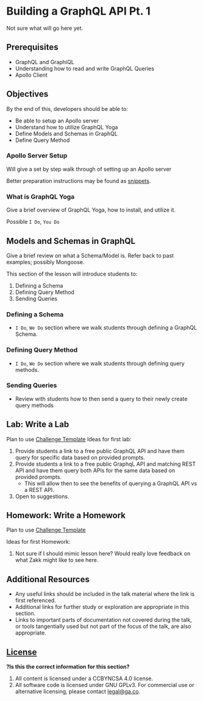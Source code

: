 # Building a GraphQL API Pt. 1
Not sure what will go here yet.


## Prerequisites
* GraphQL and GraphiQL
* Understanding how to read and write GraphQL Queries
* Apollo Client

## Objectives

By the end of this, developers should be able to:
* Be able to setup an Apollo server
* Understand how to utilize GraphQL Yoga
* Define Models and Schemas in GraphQL
* Define Query Method

### Apollo Server Setup

Will give a set by step walk through of setting up an Apollo server

Better preparation instructions may be found as
[snippets](https://github.com/ga-wdi-boston/instructors/tree/master/snippets).


### What is GraphQL Yoga
Give a brief overview of GraphQL Yoga, how to install, and utilize it.

Possible `I Do`, `You Do`


## Models and Schemas in GraphQL
Give a brief review on what a Schema/Model is. Refer back to past examples; possibly Mongoose.

This section of the lesson will introduce students to:
1. Defining a Schema
2. Defining Query Method
3. Sending Queries

### Defining a Schema
* `I Do`, `We Do` section where we walk students through defining a GraphQL Schema.

### Defining Query Method
* `I Do`, `We Do` section where we walk students through defining query methods.

### Sending Queries
* Review with students how to then send a query to their newly create query methods

## Lab: Write a Lab
Plan to use [Challenge Template](https://git.generalassemb.ly/wdi-dc-instructors/homework-template)
Ideas for first lab:
  1. Provide students a link to a free public GraphQL API and have them query for specific data based on provided prompts.
  2. Provide students a link to a free public GraphqL API and matching REST API and have them query both APIs for the same data based on provided prompts.
      * This will allow then to see the benefits of querying a GraphQL API vs a REST API.
  3. Open to suggestions.

## Homework: Write a Homework
Plan to use [Challenge Template](https://git.generalassemb.ly/wdi-dc-instructors/homework-template)

Ideas for first Homework:
1. Not sure if I should mimic lesson here? Would really love feedback on what Zakk might like to see here.

## Additional Resources

- Any useful links should be included in the talk material where the link is first referenced.
- Additional links for further study or exploration are appropriate in this section.
- Links to important parts of documentation not covered during the talk, or tools tangentially used but not part of the focus of the talk, are also appropriate.

## [License](LICENSE)

**?Is this the correct information for this section?**
1. All content is licensed under a CC­BY­NC­SA 4.0 license.
2. All software code is licensed under GNU GPLv3. For commercial use or alternative licensing, please contact legal@ga.co.